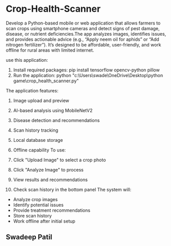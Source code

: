 # Crop-Health-Scanner
Develop a Python-based mobile or web application that allows farmers to scan crops using smartphone cameras and detect signs of pest damage, disease, or nutrient deficiencies.The app analyzes images, identifies issues, and provides actionable advice (e.g., “Apply neem oil for aphids” or “Add nitrogen fertilizer”). It’s designed to be affordable, user-friendly, and work offline for rural areas with limited internet.





use this application:


1. Install required packages:
   pip install tensorflow opencv-python pillow
2. Run the application:
   python "c:\Users\swade\OneDrive\Desktop\python game\crop_health_scanner.py"

   
The application features:

1. Image upload and preview
2. AI-based analysis using MobileNetV2
3. Disease detection and recommendations
4. Scan history tracking
5. Local database storage
6. Offline capability
To use:

1. Click "Upload Image" to select a crop photo
2. Click "Analyze Image" to process
3. View results and recommendations
4. Check scan history in the bottom panel
The system will:

- Analyze crop images
- Identify potential issues
- Provide treatment recommendations
- Store scan history
- Work offline after initial setup

## Swadeep Patil
